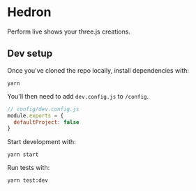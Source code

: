 # Hedron

Perform live shows your three.js creations.

## Dev setup

Once you've cloned the repo locally, install dependencies with:

`yarn`

You'll then need to add `dev.config.js` to `/config`.

```javascript
// config/dev.config.js
module.exports = {
  defaultProject: false
}
```

Start development with:

`yarn start`

Run tests with:

`yarn test:dev`
